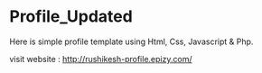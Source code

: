 # Profile_Updated

Here is simple profile template using Html, Css, Javascript & Php.

visit website : http://rushikesh-profile.epizy.com/ 
